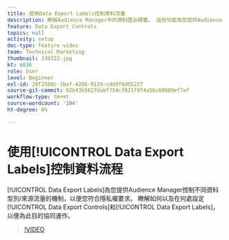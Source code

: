 ```yaml
---
title: 使用Data Export Labels控制資料流量
description: 瞭解Audience Manager中的資料匯出標籤。 這些功能為您提供Audience Manager中的一項機制，可控制各種資料型別/來源的流量，因此您可以符合隱私權要求。 瞭解如何設定Data Export Controls和Data Export Labels來為此目的協同運作。
feature: Data Export Controls
topics: null
activity: setup
doc-type: feature video
team: Technical Marketing
thumbnail: 330322.jpg
kt: 6836
role: User
level: Beginner
exl-id: 28f250dc-1baf-4286-9129-cdddf6d55227
source-git-commit: 62b43b5627dabf754cf821f974a56c60989ef7ef
workflow-type: tm+mt
source-wordcount: '104'
ht-degree: 0%

---
```


# 使用[!UICONTROL Data Export Labels]控制資料流程

[!UICONTROL Data Export Labels]為您提供Audience Manager控制不同資料型別/來源流量的機制，以便您符合隱私權要求。 瞭解如何以及在何處設定[!UICONTROL Data Export Controls]和[!UICONTROL Data Export Labels]，以便為此目的協同運作。

>[!VIDEO](https://video.tv.adobe.com/v/330322/?quality=12&learn=on)
